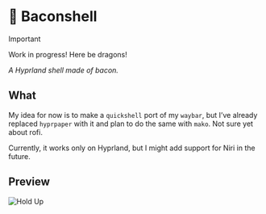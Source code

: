 # 🥓 Baconshell

> [!IMPORTANT]
> Work in progress! Here be dragons!

_A Hyprland shell made of bacon._

## What

My idea for now is to make a `quickshell` port of my `waybar`, but I’ve already
replaced `hyprpaper` with it and plan to do the same with `mako`. Not sure yet
about rofi.

Currently, it works only on Hyprland, but I might add support for Niri in the
future.

## Preview

![Hold Up](https://content.imageresizer.com/images/memes/Wait-Hold-Up-meme-4.jpg)
